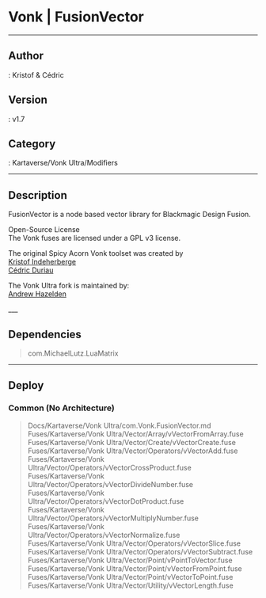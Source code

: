 # Vonk | FusionVector
___

## Author
 : Kristof & Cédric

## Version
 : v1.7

## Category
 : Kartaverse/Vonk Ultra/Modifiers
___

## Description
<p>FusionVector is a node based vector library for Blackmagic Design Fusion.</p>

<p>Open-Source License<br>
The Vonk fuses are licensed under a GPL v3 license.</p>

<p>The original Spicy Acorn Vonk toolset was created by<br>
<a href="mailto:xmnr0x23@gmail.com">Kristof Indeherberge</a><br>
<a href="mailto:duriau.cedric@live.be">Cédric Duriau</a></p>

<p>The Vonk Ultra fork is maintained by:<br>
<a href="mailto:andrew@andrewhazelden.com">Andrew Hazelden</a></p>
___

## Dependencies

> com.MichaelLutz.LuaMatrix  

___

## Deploy

### Common (No Architecture)

> Docs/Kartaverse/Vonk Ultra/com.Vonk.FusionVector.md  
> Fuses/Kartaverse/Vonk Ultra/Vector/Array/vVectorFromArray.fuse  
> Fuses/Kartaverse/Vonk Ultra/Vector/Create/vVectorCreate.fuse  
> Fuses/Kartaverse/Vonk Ultra/Vector/Operators/vVectorAdd.fuse  
> Fuses/Kartaverse/Vonk Ultra/Vector/Operators/vVectorCrossProduct.fuse  
> Fuses/Kartaverse/Vonk Ultra/Vector/Operators/vVectorDivideNumber.fuse  
> Fuses/Kartaverse/Vonk Ultra/Vector/Operators/vVectorDotProduct.fuse  
> Fuses/Kartaverse/Vonk Ultra/Vector/Operators/vVectorMultiplyNumber.fuse  
> Fuses/Kartaverse/Vonk Ultra/Vector/Operators/vVectorNormalize.fuse  
> Fuses/Kartaverse/Vonk Ultra/Vector/Operators/vVectorSlice.fuse  
> Fuses/Kartaverse/Vonk Ultra/Vector/Operators/vVectorSubtract.fuse  
> Fuses/Kartaverse/Vonk Ultra/Vector/Point/vPointToVector.fuse  
> Fuses/Kartaverse/Vonk Ultra/Vector/Point/vVectorFromPoint.fuse  
> Fuses/Kartaverse/Vonk Ultra/Vector/Point/vVectorToPoint.fuse  
> Fuses/Kartaverse/Vonk Ultra/Vector/Utility/vVectorLength.fuse  
